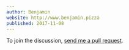 ```yaml
---
author: Benjamin
website: http://www.benjamin.pizza
published: 2017-11-08
---
```


To join the discussion, <a href="https://github.com/benjamin-hodgson/benjamin-hodgson.github.io/comments/2017-10-17-recursion-without-recursion/example.md">send me a pull request</a>.